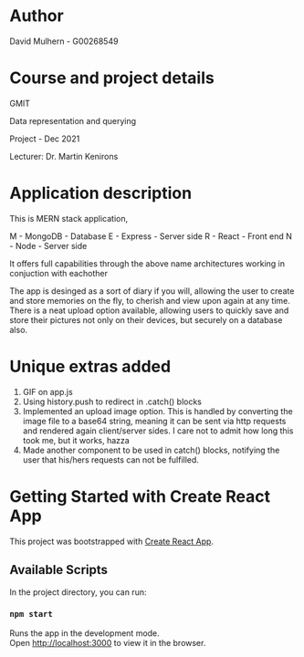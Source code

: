 # Author

David Mulhern - G00268549 

# Course and project details

GMIT

Data representation and querying 

Project - Dec 2021

Lecturer: Dr. Martin Kenirons


# Application description

This is MERN stack application,

M - MongoDB - Database 
E - Express - Server side
R - React  - Front end
N - Node - Server side

It offers full capabilities through the above name architectures working in conjuction with eachother

The app is desinged as a sort of diary if you will, allowing the user to create and store memories on the fly, to cherish and view upon again at any time. There is a neat upload option available, allowing users to quickly save and store their pictures not only on their devices, but securely on a database also.

# Unique extras added 

1. GIF on app.js
2. Using history.push to redirect in .catch() blocks
3. Implemented an upload image option. This is handled by converting the image file to a base64 string, meaning it can be sent via http requests and rendered again client/server sides. I care not to admit how long this took me, but it works, hazza
4. Made another component to be used in catch() blocks, notifying the user that his/hers requests can not be fulfilled. 

# Getting Started with Create React App

This project was bootstrapped with [Create React App](https://github.com/facebook/create-react-app).

## Available Scripts

In the project directory, you can run:

### `npm start`

Runs the app in the development mode.\
Open [http://localhost:3000](http://localhost:3000) to view it in the browser.